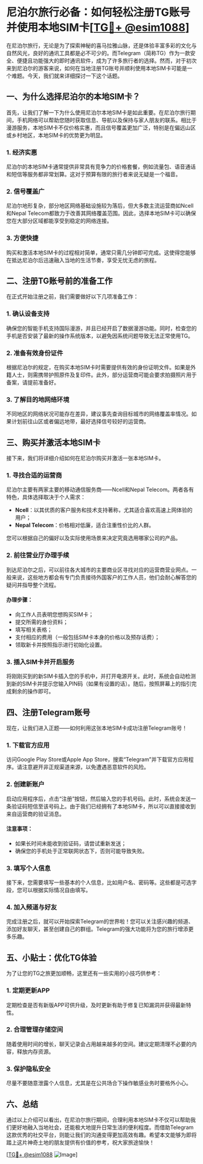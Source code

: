 # 尼泊尔旅行必备：如何轻松注册TG账号并使用本地SIM卡[[TG💪+ @esim1088](https://t.me/s/esim1088)]

在尼泊尔旅行，无论是为了探索神秘的喜马拉雅山脉，还是体验丰富多彩的文化与自然风光，良好的通讯工具都是必不可少的。而Telegram（简称TG）作为一款安全、便捷且功能强大的即时通讯软件，成为了许多旅行者的选择。然而，对于初次来到尼泊尔的游客来说，如何在当地注册TG账号并顺利使用本地SIM卡可能是一个难题。今天，我们就来详细探讨一下这个话题。

## 一、为什么选择尼泊尔的本地SIM卡？

首先，让我们了解一下为什么使用尼泊尔本地SIM卡是如此重要。在尼泊尔旅行期间，手机网络可以帮助您随时获取信息、导航以及保持与家人朋友的联系。相比于漫游服务，本地SIM卡不仅价格实惠，而且信号覆盖更加广泛，特别是在偏远山区或乡村地区，本地SIM卡的优势更为明显。

### 1. **经济实惠**
尼泊尔的本地SIM卡通常提供非常具有竞争力的价格套餐，例如流量包、语音通话和短信等服务都非常划算。这对于预算有限的旅行者来说无疑是一个福音。

### 2. **信号覆盖广**
尼泊尔地形复杂，部分地区网络基础设施较为落后，但大多数主流运营商如Ncell和Nepal Telecom都致力于改善其网络覆盖范围。因此，选择本地SIM卡可以确保您在大部分区域都能享受到稳定的网络连接。

### 3. **方便快捷**
购买和激活本地SIM卡的过程相对简单，通常只需几分钟即可完成。这使得您能够在抵达尼泊尔后迅速融入当地的生活节奏，享受无忧无虑的旅程。

## 二、注册TG账号前的准备工作

在正式开始注册之前，我们需要做好以下几项准备工作：

### 1. **确认设备支持**
确保您的智能手机支持国际漫游，并且已经开启了数据漫游功能。同时，检查您的手机是否安装了最新的操作系统版本，以避免因系统问题导致无法正常使用TG。

### 2. **准备有效身份证件**
根据尼泊尔的规定，在购买本地SIM卡时需要提供有效的身份证明文件。如果是外籍人士，则需携带护照原件及复印件。此外，部分运营商可能会要求拍摄照片用于备案，请提前准备好。

### 3. **了解目的地网络环境**
不同地区的网络状况可能存在差异，建议事先查询目标城市的网络覆盖率情况。如果计划前往山区或者偏远地带，最好选择信号较好的运营商。

## 三、购买并激活本地SIM卡

接下来，我们将详细介绍如何在尼泊尔购买并激活一张本地SIM卡。

### 1. **寻找合适的运营商**
尼泊尔主要有两家主要的移动通信服务商——Ncell和Nepal Telecom。两者各有特色，具体选择取决于个人需求：
   - **Ncell**：以其优质的客户服务和技术支持著称，尤其适合喜欢高速上网体验的用户；
   - **Nepal Telecom**：价格相对低廉，适合注重性价比的人群。

您可以根据自己的偏好以及实际使用场景来决定究竟选用哪家公司的产品。

### 2. **前往营业厅办理手续**
到达尼泊尔之后，可以前往各大城市的主要商业区寻找对应的运营商营业网点。一般来说，这些地方都会有专门负责接待外国客户的工作人员，他们会耐心解答您的疑问并指导整个流程。

#### 办理步骤：
   - 向工作人员表明您想购买SIM卡；
   - 提交所需的身份资料；
   - 填写相关表格；
   - 支付相应的费用（一般包括SIM卡本身的价格以及预存话费）；
   - 领取新卡并按照指示进行初始化设置。

### 3. **插入SIM卡并开启服务**
将刚刚买到的新SIM卡插入您的手机中，并打开电源开关。此时，系统会自动检测到新的SIM卡并提示您输入PIN码（如果有设置的话）。随后，按照屏幕上的指引完成剩余的操作即可。

## 四、注册Telegram账号

现在，让我们进入正题——如何利用这张本地SIM卡成功注册Telegram账号！

### 1. **下载官方应用**
访问Google Play Store或Apple App Store，搜索“Telegram”并下载官方应用程序。请注意避开非正规渠道来源，以免遭遇恶意软件的风险。

### 2. **创建新账户**
启动应用程序后，点击“注册”按钮，然后输入您的手机号码。此时，系统会发送一条验证码短信至该号码上。由于我们已经拥有了本地SIM卡，所以可以直接接收到来自运营商的验证消息。

#### 注意事项：
   - 如果长时间未能收到验证码，请尝试重新发送；
   - 确保您的手机处于正常联网状态下，否则可能导致失败。

### 3. **填写个人信息**
接下来，您需要填写一些基本的个人信息，比如用户名、密码等。这些都是可选字段，您可以根据实际情况自由填写。

### 4. **加入频道与好友**
完成注册之后，就可以开始探索Telegram的世界啦！您可以关注感兴趣的频道、添加好友聊天，甚至创建自己的群组。Telegram的强大功能将为您的旅行增添更多乐趣。

## 五、小贴士：优化TG体验

为了让您的TG之旅更加顺畅，这里还有一些实用的小技巧供参考：

### 1. **定期更新APP**
定期检查是否有新版APP可供升级，及时更新有助于修复已知漏洞并获得最新特性。

### 2. **合理管理存储空间**
随着使用时间的增长，聊天记录会占用越来越多的空间。建议定期清理不必要的内容，释放内存资源。

### 3. **保护隐私安全**
尽量不要随意泄露个人信息，尤其是在公共场合下操作敏感业务时要格外小心。

## 六、总结

通过以上介绍可以看出，在尼泊尔旅行期间，合理利用本地SIM卡不仅可以帮助我们更好地融入当地社会，还能极大地提升日常生活的便利程度。而借助Telegram这款优秀的社交平台，则能让我们的沟通变得更加高效有趣。希望本文能够为即将踏上这片神奇土地的朋友提供有价值的参考，祝大家旅途愉快！

[[TG💪+ @esim1088](https://t.me/s/esim1088) ![Image](https://i.postimg.cc/4NQfJmqS/Snipaste-2025-05-13-00-14-12.png)]
